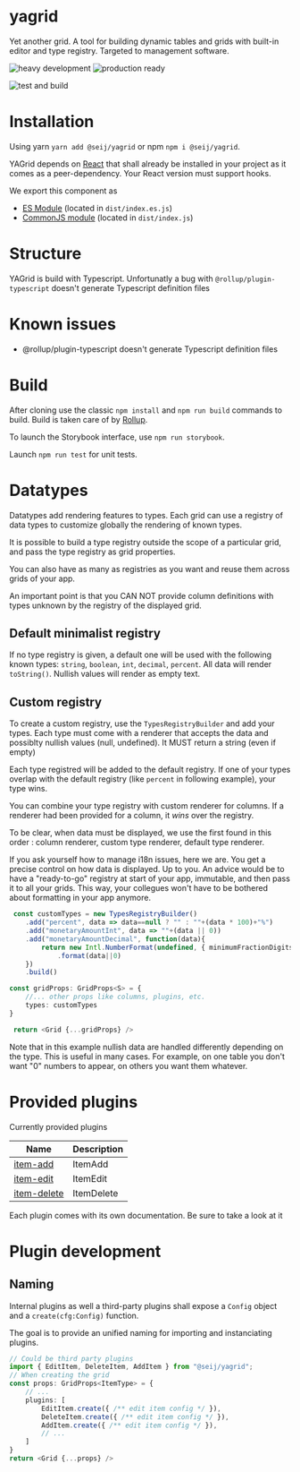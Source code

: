 # yagrid
Yet another grid. A tool for building dynamic tables and grids with built-in editor and type registry. Targeted to management software.

![heavy development](https://img.shields.io/badge/-under_heavy_development-darkred.svg?style=flat)
![production ready](https://img.shields.io/badge/Production_ready-not_yet-darkred.svg?style=flat)

![test and build](https://github.com/seij-net/yagrid/actions/workflows/node.js.yml/badge.svg)



# Installation

Using yarn `yarn add @seij/yagrid` or npm `npm i @seij/yagrid`.

YAGrid depends on [React](https://reactjs.org/) that shall already be installed in your project as it comes as a peer-dependency. Your React version must support hooks.

We export this component as 
* [ES Module](https://developer.mozilla.org/en-US/docs/Web/JavaScript/Guide/Modules) (located in `dist/index.es.js`)
* [CommonJS module](https://nodejs.org/docs/latest/api/modules.html) (located in `dist/index.js`)


# Structure

YAGrid is build with Typescript. Unfortunatly a bug with `@rollup/plugin-typescript` doesn't generate Typescript definition files

# Known issues

* @rollup/plugin-typescript doesn't generate Typescript definition files

# Build

After cloning use the classic `npm install` and `npm run build` commands to build. 
Build is taken care of by [Rollup](https://rollupjs.org/). 

To launch the Storybook interface, use `npm run storybook`.

Launch `npm run test` for unit tests.

# Datatypes

Datatypes add rendering features to types. Each grid can use a registry of data types to customize globally
the rendering of known types. 

It is possible to build a type registry outside the scope of a particular grid, and pass the 
type registry as grid properties. 

You can also have as many as registries as you want and reuse them across grids of your app.

An important point is that you CAN NOT provide column definitions with types unknown by the registry
of the displayed grid.


## Default minimalist registry

If no type registry is given, a default one will be used with the following known types: 
`string`, `boolean`, `int`, `decimal`, `percent`. All data will render `toString()`. Nullish values will render
as empty text.

## Custom registry

To create a custom registry, use the `TypesRegistryBuilder` and add your types. Each type must come with a renderer
that accepts the data and possiblty nullish values (null, undefined). It MUST return a string (even if empty)

Each type registred will be added to the default registry. If one of your types overlap with the default registry
(like `percent` in following example), your type wins.

You can combine your type registry with custom renderer for columns. If a renderer had been provided for a column, 
it _wins_ over the registry.

To be clear, when data must be displayed, we use the first found in this order : column renderer, custom type renderer,
default type renderer. 

If you ask yourself how to manage i18n issues, here we are. You get a precise control on how data is displayed. 
Up to you. An advice would be to have a "ready-to-go" registry at start of your app, immutable, and then pass
it to all your grids. This way, your collegues won't have to be bothered about formatting in your app anymore.

```typescript
 const customTypes = new TypesRegistryBuilder()
    .add("percent", data => data==null ? "" : ""+(data * 100)+"%")
    .add("monetaryAmountInt", data => ""+(data || 0))
    .add("monetaryAmountDecimal", function(data){
        return new Intl.NumberFormat(undefined, { minimumFractionDigits: 2, style: "decimal" })
            .format(data||0)
    })
    .build()

const gridProps: GridProps<S> = {
    //... other props like columns, plugins, etc.
    types: customTypes
}

 return <Grid {...gridProps} />
```

Note that in this example nullish data are handled differently depending on the type. This is useful
in many cases. For example, on one table you don't want "0" numbers to appear, on others you want them whatever.


# Provided plugins

Currently provided plugins

| Name | Description |
|------|-------------|
| [item-add](./src/plugins/item-add/Readme.md) | ItemAdd | Provides a toolbar button to add an item. When user clicks, an editable row opens to edit the item. Provides confirm, cancel button and a temporary item to be able to cancel. |
| [item-edit](./src/plugins/item-edit/Readme.md) | ItemEdit | Provides row editing features. A button triggers row editing, then user can validate or cancel the row. Also manages a temporary item to be able to cancel. |
| [item-delete](./src/plugins/item-edit/Readme.md) | ItemDelete | Provides row button to delete item, confirm and cancel buttons. |

Each plugin comes with its own documentation. Be sure to take a look at it

# Plugin development

## Naming

Internal plugins as well a third-party plugins shall expose a `Config` object and a `create(cfg:Config)` function.

The goal is to provide an unified naming for importing and instanciating plugins. 

```typescript
// Could be third party plugins
import { EditItem, DeleteItem, AddItem } from "@seij/yagrid";
// When creating the grid
const props: GridProps<ItemType> = {
    // ...
    plugins: [
        EditItem.create({ /** edit item config */ }),
        DeleteItem.create({ /** edit item config */ }),
        AddItem.create({ /** edit item config */ }),
        // ...
    ]
}
return <Grid {...props} />
```